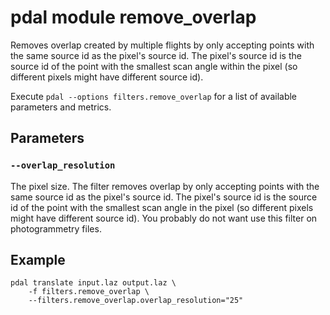 # pdal module remove_overlap

Removes overlap created by multiple flights by only accepting points with the same source id as the pixel's source id. 
The pixel's source id is the source id of the point with the smallest scan angle within the pixel (so different pixels might have different source id). 

Execute `pdal --options filters.remove_overlap` for a list of available parameters and metrics.


## Parameters

### `--overlap_resolution`
The pixel size. The filter removes overlap by only accepting points with the same source id as the pixel's source id. 
The pixel's source id is the source id of the point with the smallest scan angle in the pixel (so different pixels might have different source id). 
You probably do not want use this filter on photogrammetry files. 


## Example

	pdal translate input.laz output.laz \
		-f filters.remove_overlap \
		--filters.remove_overlap.overlap_resolution="25"
